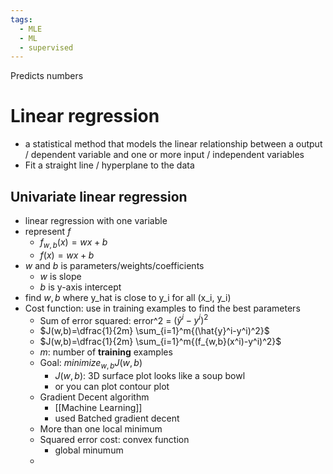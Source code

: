 ```yaml
---
tags:
  - MLE
  - ML
  - supervised
---
```

Predicts numbers
# Linear regression
 - a statistical method that models the linear relationship between a output / dependent variable and one or more input / independent variables
- Fit a straight line / hyperplane to the data
## Univariate linear regression 
- linear regression with one variable
- represent $f$
	- $f_{w,b}(x) = wx+b$
	- $f(x)=wx+b$
- $w$ and $b$ is parameters/weights/coefficients
	- $w$ is slope
	- $b$ is y-axis intercept
- find $w, b$ where  y_hat is close to y_i for all (x_i, y_i)
- Cost function: use in training examples to find the best parameters
	- Sum of error squared: error^2 = $(\hat{y}^i-y^i)^2$
	- $J(w,b)=\dfrac{1}{2m} \sum_{i=1}^m{(\hat{y}^i-y^i)^2}$
	- $J(w,b)=\dfrac{1}{2m} \sum_{i=1}^m{(f_{w,b}(x^i)-y^i)^2}$
	- $m$: number of **training** examples
	- Goal: $minimize_{w,b}J(w,b)$
		- $J(w,b)$: 3D surface plot looks like a  soup bowl
		- or you can plot contour plot
	- Gradient Decent algorithm 
		- [[Machine Learning]]
		- used Batched gradient decent
	- More than one local minimum
	- Squared error cost: convex function
		- global minumum
	- 